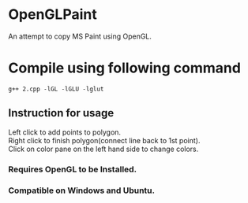 # OpenGLPaint
An attempt to copy MS Paint using OpenGL.
# Compile using following command
```
g++ 2.cpp -lGL -lGLU -lglut
```
## Instruction for usage
Left click to add points to polygon.  
Right click to finish polygon(connect line back to 1st point).  
Click on color pane on the left hand side to change colors.
### Requires OpenGL to be Installed.
### Compatible on Windows and Ubuntu.
